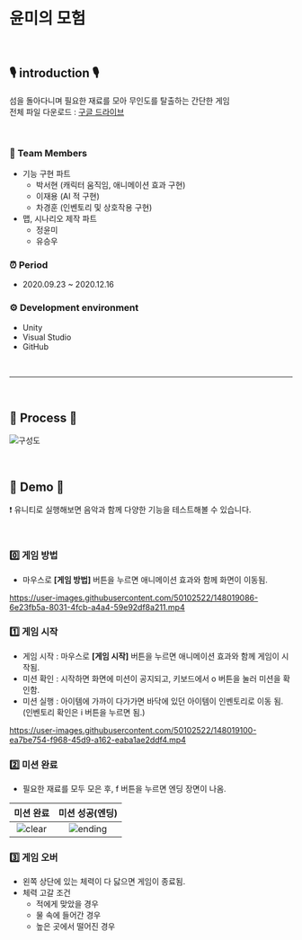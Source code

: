 # 윤미의 모험


<br>

## 🎙 introduction 🎙
섬을 돌아다니며 필요한 재료를 모아 무인도를 탈출하는 간단한 게임     
전체 파일 다운로드 : [구글 드라이브](https://drive.google.com/file/d/1ZbhW-PeTdEkoShdpjUIvcBCEDGx-LYBi/view?usp=sharing)


<br>

### 👤 Team Members
* 기능 구현 파트
  * 박서현 (캐릭터 움직임, 애니메이션 효과 구현)
  * 이재용 (AI 적 구현)
  * 차경훈 (인벤토리 및 상호작용 구현)      
* 맵, 시나리오 제작 파트
  * 정윤미
  * 유승우

### ⏰ Period     
* 2020.09.23 ~ 2020.12.16         

### ⚙️ Development environment
* Unity
* Visual Studio
* GitHub


<br>

---------------------------------------------------------------------

<br>

## 📝 Process 📝
![구성도](https://user-images.githubusercontent.com/50102522/147957155-b94acb9c-4a74-4cf0-9b7b-4d02cbafb408.png)

<br>

## 🎥 Demo 🎥
❗️ 유니티로 실행해보면 음악과 함께 다양한 기능을 테스트해볼 수 있습니다.

<br>

### 0️⃣ 게임 방법      
- 마우스로 **[게임 방법]** 버튼을 누르면 애니메이션 효과와 함께 화면이 이동됨.  

https://user-images.githubusercontent.com/50102522/148019086-6e23fb5a-8031-4fcb-a4a4-59e92df8a211.mp4


### 1️⃣ 게임 시작     
- 게임 시작 : 마우스로 **[게임 시작]** 버튼을 누르면 애니메이션 효과와 함께 게임이 시작됨.   
- 미션 확인 : 시작하면 화면에 미션이 공지되고, 키보드에서 o 버튼을 눌러 미션을 확인함.
- 미션 실행 : 아이템에 가까이 다가가면 바닥에 있던 아이템이 인벤토리로 이동 됨. (인벤토리 확인은 i 버튼을 누르면 됨.)

https://user-images.githubusercontent.com/50102522/148019100-ea7be754-f968-45d9-a162-eaba1ae2ddf4.mp4

### 2️⃣ 미션 완료
- 필요한 재료를 모두 모은 후, f 버튼을 누르면 엔딩 장면이 나옴.

|미션 완료|미션 성공(엔딩)|
|:--:|:--:|
|![clear](https://user-images.githubusercontent.com/50102522/148020475-14b826d1-a2d8-4f8a-95da-74c38702b647.png)|![ending](https://user-images.githubusercontent.com/50102522/148020485-afc2ddbd-4049-4637-b48c-201f2de1766a.png)|


### 3️⃣ 게임 오버
- 왼쪽 상단에 있는 체력이 다 닳으면 게임이 종료됨.
- 체력 고갈 조건
  - 적에게 맞았을 경우
  - 물 속에 들어간 경우
  - 높은 곳에서 떨어진 경우
